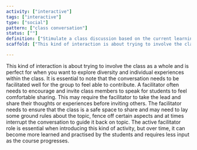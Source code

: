 ```yaml
---
activity: ["interactive"]
tags: ["interactive"]
type: ["social"]
pattern: ["class conversation"]
status: [""]
definition: ["Stimulate a class discussion based on the current learning sequence. Provide opportunities for students to contribute to the discussion by directly inviting them in and getting them to gain confidence in a socialised learning process."]
scaffold: ["This kind of interaction is about trying to involve the class as a whole and is perfect for when you want to explore diversity and individual experiences within the class. It is essential to note that the conversation needs to be facilitated well for the group to feel able to contribute. A facilitator often needs to encourage and invite class members to speak for students to feel comfortable sharing. This may require the facilitator to take the lead and share their thoughts or experiences before inviting others. The facilitator needs to ensure that the class is a safe space to share and may need to lay some ground rules about the topic, fence off certain aspects and at times interrupt the conversation to guide it back on topic. The active facilitator role is essential when introducing this kind of activity, but over time, it can become more learned and practised by the students and requires less input as the course progresses."]

---
```


This kind of interaction is about trying to involve the class as a whole and is perfect for when you want to explore diversity and individual experiences within the class. It is essential to note that the conversation needs to be facilitated well for the group to feel able to contribute. A facilitator often needs to encourage and invite class members to speak for students to feel comfortable sharing. This may require the facilitator to take the lead and share their thoughts or experiences before inviting others. The facilitator needs to ensure that the class is a safe space to share and may need to lay some ground rules about the topic, fence off certain aspects and at times interrupt the conversation to guide it back on topic. The active facilitator role is essential when introducing this kind of activity, but over time, it can become more learned and practised by the students and requires less input as the course progresses.
